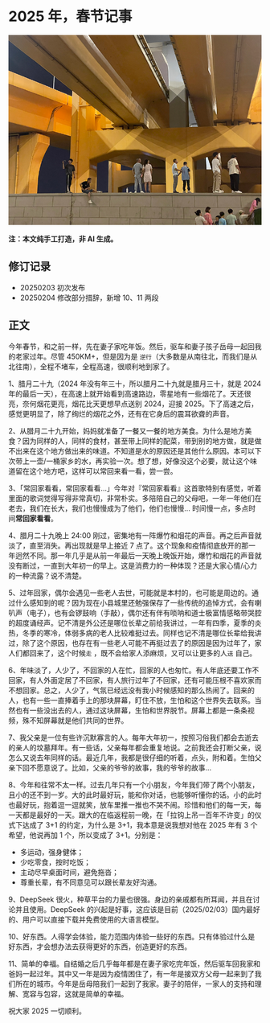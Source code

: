 # 2025 年，春节记事

![2025，春节记事](/Static/Pics/2025/20250203_2025，春节记事_1.png)

**注：本文纯手工打造，非 AI 生成。**

## 修订记录
* 20250203 初次发布
* 20250204 修改部分措辞，新增 10、11 两段

## 正文

今年春节，和之前一样，先在妻子家吃年饭。然后，驱车和妻子孩子岳母一起回我的老家过年。尽管 450KM+，但是因为是 `逆行`（大多数是从南往北，而我们是从北往南），全程不堵车，全程高速，很顺利地到家了。

1、腊月二十九（2024 年没有年三十，所以腊月二十九就是腊月三十，就是 2024 年的最后一天），在高速上就开始看到高速路边，零星地有一些烟花了。天还很亮，奈何烟花更亮，烟花比天更想早点送别 2024，迎接 2025。下了高速之后，感觉更明显了，除了绚烂的烟花之外，还有在它身后的震耳欲聋的声音。

2、从腊月二十九开始，妈妈就准备了一餐又一餐的地方美食。为什么是地方美食？因为同样的人，同样的食材，甚至带上同样的配菜，带到别的地方做，就是做不出来在这个地方做出来的味道。不知道是水的原因还是其他什么原因。本可以下次带上一壶/一桶家乡的水，再实验一次。想了想，好像没这个必要，就让这个味道留在这个地方吧，这样可以常回来看一看，尝一尝。

3、「常回家看看，常回家看看...」今年对『常回家看看』这首歌特别有感觉，听着里面的歌词觉得写得非常真切，非常朴实。多陪陪自己的父母吧，一年一年他们在老去，我们在长大，我们也慢慢成为了他们，他们也慢慢... 时间慢一点，多点时间**常回家看看**。

4、腊月二十九晚上 24:00 刚过，密集地有一阵爆竹和烟花的声音。再之后声音就淡了，直至消失。再出现就是早上接近 7 点了。这个现象和疫情彻底放开的那一年迥然不同。那一年几乎是从前一年最后一天晚上晚饭开始，爆竹和烟花的声音就没有断过，一直到大年初一的早上。这是消费力的一种体现？还是大家心情/心力的一种流露？说不清楚。

5、过年回家，偶尔会遇见一些老人去世，可能就是本村的，也可能是周边的。通过什么感知到的呢？因为现在小县城里还勉强保存了一些传统的追悼方式，会有喇叭声（电子），也有会锣鼓响（手敲），偶尔还有伴有唢呐和道士极富情感略带哭腔的超度诵经声。记不清是外公还是哪位长辈之前给我讲过，一年有四季，夏季的炎热，冬季的寒冷，体弱多病的老人比较难挺过去。同样也记不清是哪位长辈给我讲过，除了这个原因，也存在有一些老人可能不再挺过去了的原因是因为过年了，家人们都回来了，这个时候`走` ，既不会给家人添麻烦，又可以让更多的人`送` 自己。

6、年味淡了，人少了，不回家的人在忙，回家的人也匆忙。有人年底还要工作不回家，有人外面定居了不回家，有人旅行过年了不回家，还有可能压根不喜欢家而不想回家。总之，人少了，气氛已经远没有我小时候感知的那么热闹了。回来的人，也有一些一直捧着手上的那块屏幕，盯住不放，生怕和这个世界失去联系。当然也有一些没出去的人，通过这块屏幕，生怕和世界脱节。屏幕上都是一条条视频，殊不知屏幕就是他们共同的世界。

7、我父亲是一位有些许沉默寡言的人。每年大年初一，按照习俗我们都会去逝去的亲人的坟墓拜年。有一些话，父亲每年都会重复地说。之前我还会打断父亲，说怎么又说去年同样的话。最近几年，我都是很仔细的听着，点头，附和着。生怕父亲下回不愿意说了。比如，父亲的爷爷的故事，我的爷爷的故事...

8、今年和往常不太一样。过去几年只有一个小朋友，今年我们带了两个小朋友，且小的还不到一岁。大的此时最好玩，能和你对话，也能够听懂你的话。小的此时也最好玩，抱着逗一逗就笑，放车里推一推也不哭不闹。珍惜和他们的每一天，每一天都是最好的一天。跟大的在临返程前一晚，在「拉钩上吊一百年不许变」的仪式下达成了 3+1 的约定，为什么是 3+1，我本意是说我想对他在 2025 年有 3 个希望，他说再加 1 个，所以变成了 3+1。分别是：

- 多运动，强身健体；
- 少吃零食，按时吃饭；
- 主动尽早桌面时间，避免拖沓；
- 尊重长辈，有不同意见可以跟长辈友好沟通。

9、DeepSeek 很火，种草平台的力量也很强。身边的亲戚都有所耳闻，并且在讨论并且使用。DeepSeek 的兴起是好事，这应该是目前（2025/02/03）国内最好的、用户可以直接下载并免费使用的大语言模型。

10、好东西。人得学会体验，能力范围内体验一些好的东西。只有体验过什么是好东西，才会想办法去获得更好的东西，创造更好的东西。

11、简单的幸福。自结婚之后几乎每年都是在妻子家吃完年饭，然后驱车回我家和爸妈一起过年。其中又一年是因为疫情困住了，有一年是接双方父母一起来到了我们所在的城市。今年是岳母陪我们一起到了我家。妻子的陪伴，一家人的支持和理解、宽容与包容，这就是简单的幸福。

祝大家 2025 一切顺利。
